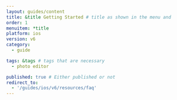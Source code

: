 ```yaml
---
layout: guides/content
title: &title Getting Started # title as shown in the menu and
order: 1
menuitem: *title
platform: ios
version: v6
category:
  - guide

tags: &tags # tags that are necessary
  - photo editor

published: true # Either published or not
redirect_to:
  - '/guides/ios/v6/resources/faq'
---
```

